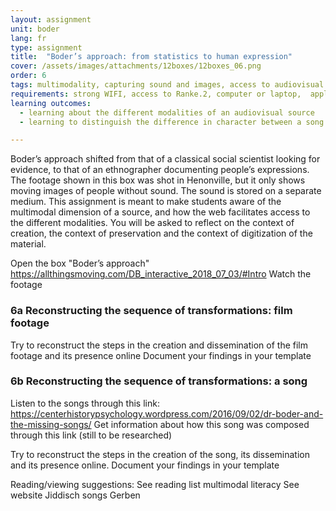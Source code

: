 ```yaml
---
layout: assignment
unit: boder
lang: fr
type: assignment
title:  "Boder’s approach: from statistics to human expression"
cover: /assets/images/attachments/12boxes/12boxes_06.png
order: 6
tags: multimodality, capturing sound and images, access to audiovisual sources,
requirements: strong WIFI, access to Ranke.2, computer or laptop,  application on labtop or computer to view video,
learning outcomes:
  - learning about the different modalities of an audiovisual source
  - learning to distinguish the difference in character between a song as historical source, and film footage.

---
```


Boder’s approach shifted from that of a classical social scientist looking for evidence, to that of an ethnographer documenting people’s expressions. The footage shown in this box was shot in Henonville, but it only shows moving images of people without sound. The sound is stored on a separate medium. This assignment is meant to make students aware of the multimodal dimension of a source, and how the web facilitates access to the different modalities. You will be asked to reflect on the context of creation, the context of preservation and the context of digitization of the material.

Open the box "Boder’s approach"
https://allthingsmoving.com/DB_interactive_2018_07_03/#Intro
Watch the footage
<!-- more -->

<!-- briefing-student -->

### 6a Reconstructing the sequence of transformations: film footage
<!-- section-contents -->
Try to reconstruct the steps in the creation and dissemination of the film footage and its presence online
Document your findings in your template

<!--section -->
### 6b  Reconstructing the sequence of transformations: a song  
<!-- section-contents -->
Listen to the songs through this link: https://centerhistorypsychology.wordpress.com/2016/09/02/dr-boder-and-the-missing-songs/
Get information about how this song was composed through this link (still to be researched)

Try to reconstruct the steps in the creation of the song,  its dissemination and its presence online.
Document your findings in your template   



<!-- briefing-teacher -->

Reading/viewing  suggestions:
See reading list multimodal literacy
See website Jiddisch songs Gerben
